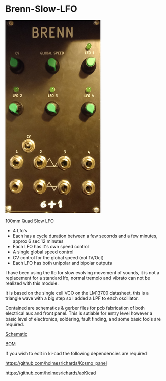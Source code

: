 # Brenn-Slow-LFO

![Brenn Photo](/Docs/Brenn-Photo.png)

100mm Quad Slow LFO

- 4 Lfo's
- Each has a cycle duration between a few seconds and a few minutes, approx 6 sec 12 minutes
- Each LFO has it's own speed control
- A single global speed control
- CV control for the global speed (not 1V/Oct)
- Each LFO has both unipolar and bipolar outputs

I have been using the lfo for slow evolving movement of sounds, it is not a replacement for a standard lfo, normal tremolo
and vibrato can not be realized with this module.

It is based on the single cell VCO on the LM13700 datasheet, this is a triangle wave with a big step so I added
a LPF to each oscillator.

Contained are schematics & gerber files for pcb fabrication of both electrical aux and front panel. This is sutiable for entry level however a basic level of electronics, soldering, fault finding, and some basic tools are required.


[Schematic](/Docs/Brenn-Schematic.pdf)

[BOM](Docs/Brenn-BOM.pdf)


If you wish to edit in ki-cad the following dependencies are required

 https://github.com/holmesrichards/Kosmo_panel
 
 https://github.com/holmesrichards/aoKicad